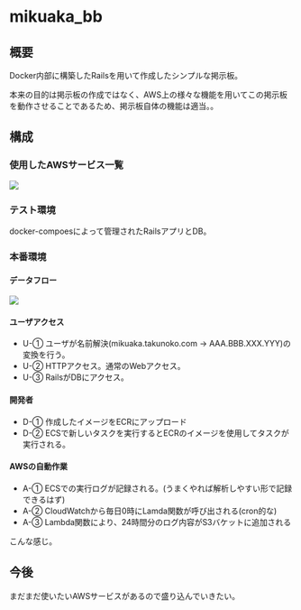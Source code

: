 # mikuaka_bb

## 概要
Docker内部に構築したRailsを用いて作成したシンプルな掲示板。

本来の目的は掲示板の作成ではなく、AWS上の様々な機能を用いてこの掲示板を動作させることであるため、掲示板自体の機能は適当。。

## 構成
### 使用したAWSサービス一覧
![](https://i.imgur.com/Dpqz1Ff.png)

### テスト環境
docker-compoesによって管理されたRailsアプリとDB。

### 本番環境
#### データフロー
![](https://i.imgur.com/u2g8zaT.png)

#### ユーザアクセス
- U-①
ユーザが名前解決(mikuaka.takunoko.com -> AAA.BBB.XXX.YYY)の変換を行う。
- U-②
HTTPアクセス。通常のWebアクセス。
- U-③
RailsがDBにアクセス。

#### 開発者
- D-①
作成したイメージをECRにアップロード
- D-②
ECSで新しいタスクを実行するとECRのイメージを使用してタスクが実行される。

#### AWSの自動作業
- A-①
ECSでの実行ログが記録される。(うまくやれば解析しやすい形で記録できるはず)
- A-②
CloudWatchから毎日0時にLamda関数が呼び出される(cron的な)
- A-③
Lambda関数により、24時間分のログ内容がS3バケットに追加される

こんな感じ。


## 今後
まだまだ使いたいAWSサービスがあるので盛り込んでいきたい。
